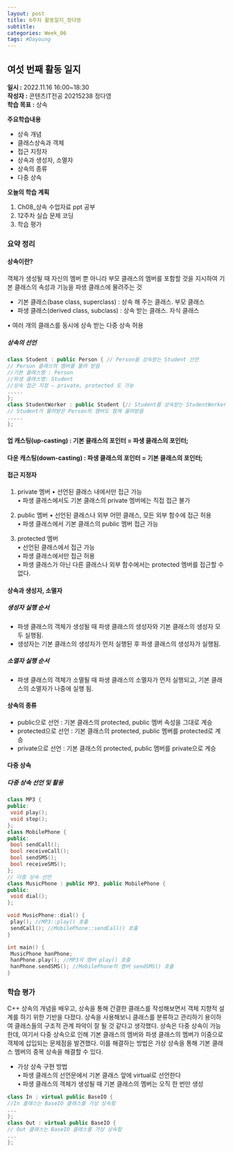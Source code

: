 ```yaml
---
layout: post
title: 6주차 활동일지_정다영
subtitle:
categories: Week_06
tags: #Dayoung
---
```

## 여섯 번째 활동 일지
**일시 :** 2022.11.16 16:00~18:30  
**작성자 :** 콘텐츠IT전공 20215238 정다영   
**학습 목표 :** 상속    

**주요학습내용**
- 상속 개념
- 클래스상속과 객체
- 접근 지정자
- 상속과 생성자, 소멸자
- 상속의 종류
- 다중 상속

**오늘의 학습 계획**
1. Ch08_상속 수업자료 ppt 공부
2. 12주차 실습 문제 코딩  
3. 학습 평가
### 요약 정리

#### 상속이란?
객체가 생성될 때 자신의 멤버 뿐 아니라 부모 클래스의 멤버를 포함할 것을 지시하여 기본 클래스의 속성과 기능을 파생 클래스에 물려주는 것     

 - 기본 클래스(base class, superclass) : 상속 해 주는 클래스. 부모 클래스    
 - 파생 클래스(derived class, subclass) : 상속 받는 클래스. 자식 클래스   

• 여러 개의 클래스를 동시에 상속 받는 다중 상속 허용   

##### 상속의 선언   

 ```c++
class Student : public Person { // Person을 상속받는 Student 선언
// Person 클래스의 멤버를 물려 받음
//기본 클래스명 : Person
//파생 클래스명: Student
//상속 접근 지정 – private, protected 도 가능
.....
};
class StudentWorker : public Student {// Student를 상속받는 StudentWorker 선언
// Student가 물려받은 Person의 멤버도 함께 물려받음
.....
};
  ```
  
#### 업 캐스팅(up-casting) : 기본 클래스의 포인터 = 파생 클래스의 포인터;     
#### 다운 캐스팅(down-casting) : 파생 클래스의 포인터 = 기본 클래스의 포인터;

#### 접근 지정자    
1. private 멤버
• 선언된 클래스 내에서만 접근 가능   
• 파생 클래스에서도 기본 클래스의 private 멤버에는 직접 접근 불가   

2. public 멤버
• 선언된 클래스나 외부 어떤 클래스, 모든 외부 함수에 접근 허용   
• 파생 클래스에서 기본 클래스의 public 멤버 접근 가능   

3. protected 멤버   
• 선언된 클래스에서 접근 가능   
• 파생 클래스에서만 접근 허용   
• 파생 클래스가 아닌 다른 클래스나 외부 함수에서는 protected 멤버를 접근할 수 없다.   



#### 상속과 생성자, 소멸자
##### 생성자 실행 순서
 - 파생 클래스의 객체가 생성될 때 파생 클래스의 생성자와 기본 클래스의 생성자 모두 실행됨.   
 - 생성자는 기본 클래스의 생성자가 먼저 실행된 후 파생 클래스의 생성자가 실행됨.   

##### 소멸자 실행 순서
 - 파생 클래스의 객체가 소멸될 때 파생 클래스의 소멸자가 먼저 실행되고, 기본 클래스의 소멸자가 나중에 실행 됨.   

#### 상속의 종류
 - public으로 선언 : 기본 클래스의 protected, public 멤버 속성을 그대로 계승   
 - protected으로 선언 : 기본 클래스의 protected, public 멤버를 protected로 계승   
 - private으로 선언 : 기본 클래스의 protected, public 멤버를 private으로 계승   

#### 다중 상속
##### 다중 상속 선언 및 활용
 ```c++
class MP3 {
public:
  void play();
  void stop();
};
class MobilePhone {
public:
  bool sendCall();
  bool receiveCall();
  bool sendSMS();
  bool receiveSMS();
};
// 다중 상속 선언
class MusicPhone : public MP3, public MobilePhone { 
public:
  void dial();
};

void MusicPhone::dial() {
  play(); //MP3::play() 호출
  sendCall(); //MobilePhone::sendCall() 호출
}

int main() {
  MusicPhone hanPhone;
  hanPhone.play(); //MP3의 멤버 play() 호출
  hanPhone.sendSMS(); //MobilePhone의 멤버 sendSMS() 호출
}
  ```

### 학습 평가
C++ 상속의 개념을 배우고, 상속을 통해 간결한 클래스를 작성해보면서 객체 지향적 설계를 하기 위한 기반을 다졌다.
상속을 사용해보니 클래스를 분류하고 관리하기 용이하여 클래스들의 구조적 관계 파악이 잘 될 것 같다고 생각했다.
상속은 다중 상속이 가능한데, 여기서 다중 상속으로 인해 기본 클래스의 멤버와 파생 클래스의 멤버가 이중으로 객체에 삽입되는 문제점을 발견했다.
이를 해결하는 방법은 가상 상속을 통해 기본 클래스 멤버의 중복 상속을 해결할 수 있다.
   
 - 가상 상속 구현 방법    
• 파생 클래스의 선언문에서 기본 클래스 앞에 virtual로 선언한다    
• 파생 클래스의 객체가 생성될 때 기본 클래스의 멤버는 오직 한 번만 생성    
 ```c++
class In : virtual public BaseIO {
//In 클래스는 BaseIO 클래스를 가상 상속함
... 
};
class Out : virtual public BaseIO {
// Out 클래스는 BaseIO 클래스를 가상 상속함
... 
}; 
  ```
